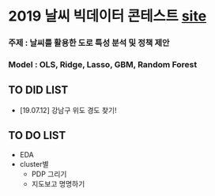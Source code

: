 # 2019 날씨 빅데이터 콘테스트 [site](https://bd.kma.go.kr/contest/)
### 주제 : 날씨를 활용한 도로 특성 분석 및 정책 제안
### Model : OLS, Ridge, Lasso, GBM, Random Forest 

## TO DID LIST
- [19.07.12] 강남구 위도 경도 찾기!

## TO DO LIST
- EDA
- cluster별 
  - PDP 그리기
  - 지도보고 명명하기
  

